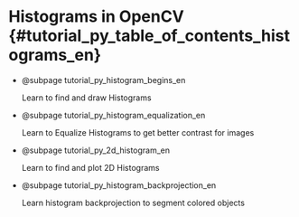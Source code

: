 # Histograms in OpenCV {#tutorial_py_table_of_contents_histograms_en}

-   @subpage tutorial_py_histogram_begins_en

    Learn to find and draw Histograms

-   @subpage tutorial_py_histogram_equalization_en

    Learn to Equalize Histograms to get better contrast for images

-   @subpage tutorial_py_2d_histogram_en

    Learn to find and plot 2D Histograms

-   @subpage tutorial_py_histogram_backprojection_en

    Learn histogram backprojection to segment colored objects
